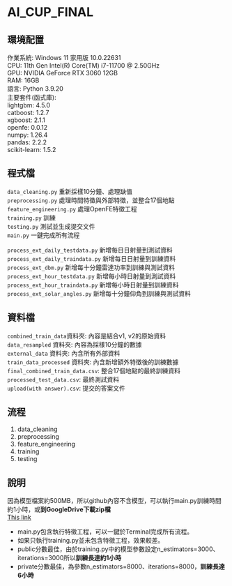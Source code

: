 # AI_CUP_FINAL
## 環境配置
作業系統: Windows 11 家用版 10.0.22631  
CPU: 11th Gen Intel(R) Core(TM) i7-11700 @ 2.50GHz  
GPU: NVIDIA GeForce RTX 3060 12GB  
RAM: 16GB  
語言: Python 3.9.20  
主要套件(函式庫):  
lightgbm: 4.5.0  
catboost: 1.2.7  
xgboost: 2.1.1  
openfe: 0.0.12  
numpy: 1.26.4  
pandas: 2.2.2  
scikit-learn: 1.5.2  

## 程式檔  
`data_cleaning.py` 重新採樣10分鐘、處理缺值  
`preprocessing.py` 處理時間特徵與外部特徵，並整合17個地點  
`feature_engineering.py` 處理OpenFE特徵工程  
`training.py` 訓練  
`testing.py` 測試並生成提交文件  
`main.py` 一鍵完成所有流程  

`process_ext_daily_testdata.py` 新增每日日射量到測試資料  
`process_ext_daily_traindata.py` 新增每日日射量到訓練資料  
`process_ext_dbm.py` 新增每十分鐘雷達功率到訓練與測試資料  
`process_ext_hour_testdata.py` 新增每小時日射量到測試資料  
`process_ext_hour_traindata.py` 新增每小時日射量到訓練資料  
`process_ext_solar_angles.py` 新增每十分鐘仰角到訓練與測試資料  

## 資料檔
`combined_train_data`資料夾: 內容是結合v1, v2的原始資料  
`data_resampled` 資料夾: 內容為採樣10分鐘的數據  
`external_data` 資料夾: 內含所有外部資料  
`train_data_processed` 資料夾: 內含新增額外特徵後的訓練數據  
`final_combined_train_data.csv`: 整合17個地點的最終訓練資料  
`processed_test_data.csv`: 最終測試資料  
`upload(with answer).csv`: 提交的答案文件  

## 流程
1. data_cleaning  
2. preprocessing  
3. feature_engineering  
4. training  
5. testing  

## 說明
因為模型檔案約500MB，所以github內容不含模型，可以執行main.py訓練時間約1小時，或**到GoogleDrive下載zip檔**  
[This link](https://drive.google.com/file/d/1FW_ih8N6H3UndVsBThtgC2o1BERojMVB/view?usp=drive_link)  
* main.py包含執行特徵工程，可以一鍵於Terminal完成所有流程。  
* 如果只執行training.py並未包含特徵工程，效果較差。  
* public分數最佳，由於training.py中的模型參數設定n_estimators=3000、iterations=3000所以**訓練長達約1小時**   
* private分數最佳，為參數n_estimators=8000、iterations=8000，**訓練長達6小時**  